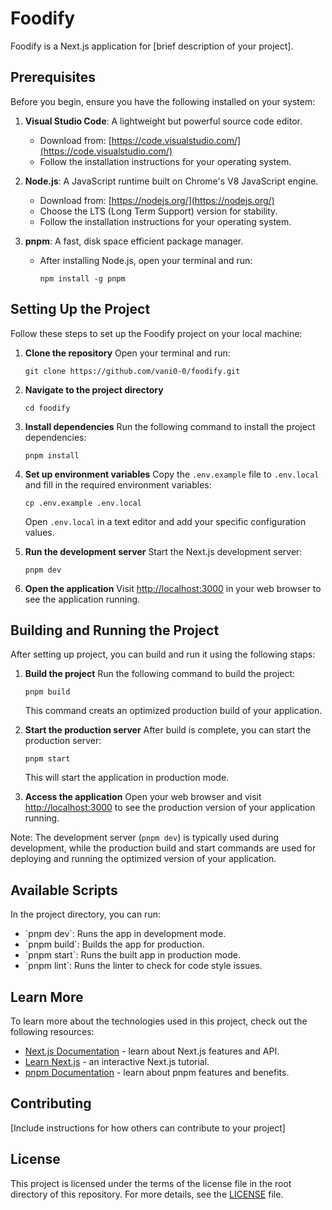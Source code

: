 # Foodify

Foodify is a Next.js application for [brief description of your project].

## Prerequisites

Before you begin, ensure you have the following installed on your system:

1. **Visual Studio Code**: A lightweight but powerful source code editor.
   - Download from: [https://code.visualstudio.com/](https://code.visualstudio.com/)
   - Follow the installation instructions for your operating system.

2. **Node.js**: A JavaScript runtime built on Chrome's V8 JavaScript engine.
   - Download from: [https://nodejs.org/](https://nodejs.org/)
   - Choose the LTS (Long Term Support) version for stability.
   - Follow the installation instructions for your operating system.

3. **pnpm**: A fast, disk space efficient package manager.
   - After installing Node.js, open your terminal and run:
     ```
     npm install -g pnpm
     ```

## Setting Up the Project

Follow these steps to set up the Foodify project on your local machine:

1. **Clone the repository**
   Open your terminal and run:
   ```
   git clone https://github.com/vani0-0/foodify.git
   ```

2. **Navigate to the project directory**
   ```
   cd foodify
   ```

3. **Install dependencies**
   Run the following command to install the project dependencies:
   ```
   pnpm install
   ```

4. **Set up environment variables**
   Copy the `.env.example` file to `.env.local` and fill in the required environment variables:
   ```
   cp .env.example .env.local
   ```
   Open `.env.local` in a text editor and add your specific configuration values.

5. **Run the development server**
   Start the Next.js development server:
   ```
   pnpm dev
   ```

6. **Open the application**
   Visit [http://localhost:3000](http://localhost:3000) in your web browser to see the application running.

## Building and Running the Project

After setting up project, you can build and run it using the following staps:

1. **Build the project**
     Run the following command to build the project:
     ```
     pnpm build
     ```
    This command creats an optimized production build of your application.
2. **Start the production server**
     After build is complete, you can start the production server:
     ```
     pnpm start
     ```
     This will start the application in production mode.

3. **Access the application**
Open your web browser and visit [http://localhost:3000](http://localhost:3000) to see the production version of your application running.

Note: The development server (`pnpm dev`) is typically used during development, while the production build and start commands are used for deploying and running the optimized version of your application.


## Available Scripts

In the project directory, you can run:

- \`pnpm dev\`: Runs the app in development mode.
- \`pnpm build\`: Builds the app for production.
- \`pnpm start\`: Runs the built app in production mode.
- \`pnpm lint\`: Runs the linter to check for code style issues.

## Learn More

To learn more about the technologies used in this project, check out the following resources:

- [Next.js Documentation](https://nextjs.org/docs) - learn about Next.js features and API.
- [Learn Next.js](https://nextjs.org/learn) - an interactive Next.js tutorial.
- [pnpm Documentation](https://pnpm.io/motivation) - learn about pnpm features and benefits.

## Contributing

[Include instructions for how others can contribute to your project]

## License

This project is licensed under the terms of the license file in the root directory of this repository. For more details, see the [LICENSE](https://github.com/vani0-0/foodify/blob/main/LICENSE) file.
